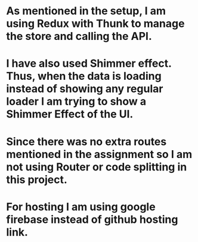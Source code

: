 # As mentioned in the setup, I am using Redux with Thunk to manage the store and calling the API.

# I have also used Shimmer effect. Thus, when the data is loading instead of showing any regular loader I am trying to show a Shimmer Effect of the UI.

# Since there was no extra routes mentioned in the assignment so I am not using Router or code splitting in this project.

# For hosting I am using google firebase instead of github hosting link.